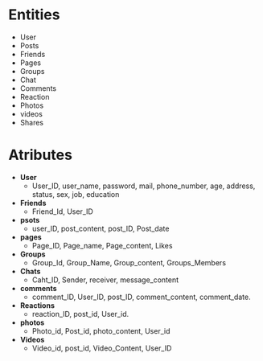 # Entities 
 * User 
 * Posts 
 * Friends 
 * Pages
 * Groups
 * Chat  
 * Comments 
 * Reaction
 * Photos 
 * videos 
 * Shares 
 

# Atributes 
 * **User**
   * User_ID, user_name, password, mail, phone_number, age, address, status, sex, job, education
 * **Friends** 
   * Friend_Id, User_ID 
 * **psots** 
   * user_ID, post_content, post_ID, Post_date 
 * **pages** 
   * Page_ID, Page_name, Page_content, Likes 
 * **Groups** 
    * Group_Id, Group_Name, Group_content, Groups_Members 
 * **Chats**  
   * Caht_ID, Sender, receiver, message_content 
 * **comments** 
   * comment_ID, User_ID, post_ID, comment_content, comment_date. 
 * **Reactions** 
   * reaction_ID, post_id, User_id.   
 * **photos** 
    * Photo_id, Post_id, photo_content, User_id  
  * **Videos** 
     * Video_id, post_id, Video_Content, User_ID 
